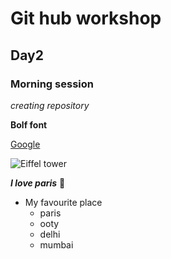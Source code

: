 # Git hub workshop
## Day2
### Morning session

*creating repository*

**Bolf font**

[Google](https://www.google.com)

![Eiffel tower](https://imagesvc.meredithcorp.io/v3/mm/image?q=85&c=sc&poi=face&w=1600&h=800&url=https%3A%2F%2Fstatic.onecms.io%2Fwp-content%2Fuploads%2Fsites%2F28%2F2017%2F02%2Feiffel-tower-paris-france-EIFFEL0217.jpg)

***I love paris*** :smiling_face_with_three_hearts:

* My favourite place
  * paris
  * ooty
  * delhi
  * mumbai


